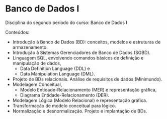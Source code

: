 # Banco de Dados I
Disciplina do segundo período do curso: Banco de Dados I

Conteúdos:

- Introdução à Banco de Dados (BD): conceitos, modelos e estruturas de armazenamento. 
- Introdução à Sistemas Gerenciadores de Banco de Dados (SGBD). 
- Linguagem SQL, envolvendo comandos básicos de definição e manipulação de dados, 
   - Data Definition Language (DDL) e 
   - Data Manipulation Language (DML). 
- Projeto de BDs relacionais. Análise de requisitos de dados (Minimundo). 
- Modelagem Conceitual, 
  - Modelo Entidade-Relacionamento (MER) e representação gráfica, 
  - Diagrama Entidade-Relacionamento (DER). 
- Modelagem Lógica (Modelo Relacional) e representação gráfica. 
- Transformação de modelo conceitual para lógico. 
- Normalização e desnormalização. Projeto e implantação de BDs.

